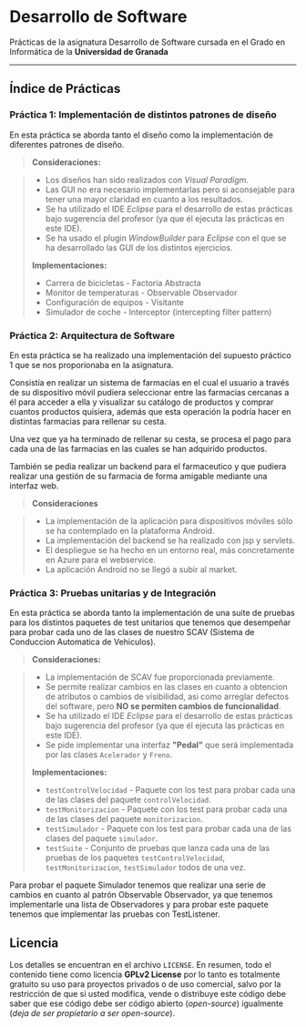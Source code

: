 # Desarrollo de Software

Prácticas de la asignatura Desarrollo de Software cursada en el Grado en Informática de la **Universidad de Granada**

----------

## Índice de Prácticas

### Práctica 1: Implementación de distintos patrones de diseño
En esta práctica se aborda tanto el diseño como la implementación de diferentes patrones de diseño.

> **Consideraciones:**

> - Los diseños han sido realizados con *Visual Paradigm*.
> - Las GUI no era necesario implementarlas pero si aconsejable para tener una mayor claridad en cuanto a los resultados.
> - Se ha utilizado el IDE *Eclipse* para el desarrollo de estas prácticas bajo sugerencia del profesor (ya que él ejecuta las prácticas en este IDE).
> - Se ha usado el plugin *WindowBuilder* para *Eclipse* con el que se ha desarrollado las GUI de los distintos ejercicios.
>
> **Implementaciones:**
>
> - Carrera de bicicletas - Factoria Abstracta
> - Monitor de temperaturas - Observable Observador
> - Configuración de equipos - Visitante
> - Simulador de coche - Interceptor (intercepting filter pattern)


### Práctica 2: Arquitectura de Software

En esta práctica se ha realizado una implementación del supuesto práctico 1 que se nos proporionaba en la asignatura.

Consistía en realizar un sistema de farmacias en el cual el usuario a través de su dispositivo móvil pudiera seleccionar entre las farmacias cercanas a él para acceder a ella y visualizar su catálogo de productos y comprar cuantos productos quisiera, además que esta operación la podría hacer en distintas farmacias para rellenar su cesta.

Una vez que ya ha terminado de rellenar su cesta, se procesa el pago para cada una de las farmacias en las cuales se han adquirido productos.

También se pedia realizar un backend para el farmaceutico y que pudiera realizar una gestión de su farmacia de forma amigable mediante una interfaz web.

> **Consideraciones**

> - La implementación de la aplicación para dispositivos móviles sólo se ha contemplado en la plataforma Android.
> - La implementación del backend se ha realizado con jsp y servlets.
> - El despliegue se ha hecho en un entorno real, más concretamente en Azure para el webservice.
> - La aplicación Android no se llegó a subir al market. 

### Práctica 3: Pruebas unitarias y de Integración
En esta práctica se aborda tanto la implementación de una suite de pruebas para los distintos paquetes de test unitarios que tenemos que desempeñar para probar cada uno de las clases de nuestro SCAV (Sistema de Conduccion Automatica de Vehiculos).

> **Consideraciones:**

> - La implementación de SCAV fue proporcionada previamente.
> - Se permite realizar cambios en las clases en cuanto a obtencion de atributos o cambios de visibilidad, asi como arreglar defectos del software, pero **NO se permiten cambios de funcionalidad**.
> - Se ha utilizado el IDE *Eclipse* para el desarrollo de estas prácticas bajo sugerencia del profesor (ya que él ejecuta las prácticas en este IDE).
> - Se pide implementar una interfaz **"Pedal"** que será implementada por las clases `Acelerador` y `Freno`.
>
> **Implementaciones:**
>
> - `testControlVelocidad` - Paquete con los test para probar cada una de las clases del paquete `controlVelocidad`.
> - `testMonitorizacion` - Paquete con los test para probar cada una de las clases del paquete `monitorizacion`.
> - `testSimulador` - Paquete con los test para probar cada una de las clases del paquete `simulador`.
> - `testSuite` - Conjunto de pruebas que lanza cada una de las pruebas de los paquetes `testControlVelocidad`, `testMonitorizacion`, `testSimulador` todos de una vez.

Para probar el paquete Simulador tenemos que realizar una serie de cambios en cuanto al patrón Observable Observador, ya que tenemos implementarle una lista de Observadores y para probar este paquete tenemos que implementar las pruebas con TestListener.

## Licencia

Los detalles se encuentran en el archivo `LICENSE`. En resumen, todo el contenido tiene como licencia **GPLv2 License** por lo tanto es totalmente gratuito su uso para proyectos privados o de uso comercial, salvo por la restricción de que si usted modifica, vende o distribuye este código debe saber que ese código debe ser código abierto (*open-source*) igualmente (*deja de ser propietario a ser open-source*).
